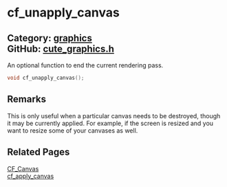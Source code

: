 [//]: # (This file is automatically generated by Cute Framework's docs parser.)
[//]: # (Do not edit this file by hand!)
[//]: # (See: https://github.com/RandyGaul/cute_framework/blob/master/samples/docs_parser.cpp)
[](../header.md ':include')

# cf_unapply_canvas

Category: [graphics](/api_reference?id=graphics)  
GitHub: [cute_graphics.h](https://github.com/RandyGaul/cute_framework/blob/master/include/cute_graphics.h)  
---

An optional function to end the current rendering pass.

```cpp
void cf_unapply_canvas();
```

## Remarks

This is only useful when a particular canvas needs to be destroyed, though it may be currently applied. For example, if the screen is
resized and you want to resize some of your canvases as well.

## Related Pages

[CF_Canvas](/graphics/cf_canvas.md)  
[cf_apply_canvas](/graphics/cf_apply_canvas.md)  
